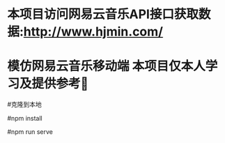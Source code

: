 # 本项目访问网易云音乐API接口获取数据:http://www.hjmin.com/   
# 模仿网易云音乐移动端  本项目仅本人学习及提供参考🥰

#克隆到本地

#npm install 

#npm run serve
